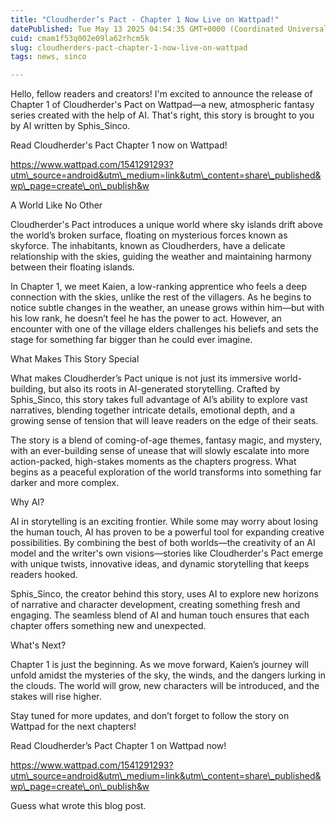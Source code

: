```yaml
---
title: "Cloudherder’s Pact - Chapter 1 Now Live on Wattpad!"
datePublished: Tue May 13 2025 04:54:35 GMT+0000 (Coordinated Universal Time)
cuid: cmam1f53q002e09la62rhcm5k
slug: cloudherders-pact-chapter-1-now-live-on-wattpad
tags: news, sinco

---
```


Hello, fellow readers and creators! I'm excited to announce the release of Chapter 1 of Cloudherder's Pact on Wattpad—a new, atmospheric fantasy series created with the help of AI. That's right, this story is brought to you by AI written by Sphis\_Sinco.

Read Cloudherder's Pact Chapter 1 now on Wattpad!

https://www.wattpad.com/1541291293?utm\_source=android&utm\_medium=link&utm\_content=share\_published&wp\_page=create\_on\_publish&w

A World Like No Other

Cloudherder's Pact introduces a unique world where sky islands drift above the world’s broken surface, floating on mysterious forces known as skyforce. The inhabitants, known as Cloudherders, have a delicate relationship with the skies, guiding the weather and maintaining harmony between their floating islands.

In Chapter 1, we meet Kaien, a low-ranking apprentice who feels a deep connection with the skies, unlike the rest of the villagers. As he begins to notice subtle changes in the weather, an unease grows within him—but with his low rank, he doesn’t feel he has the power to act. However, an encounter with one of the village elders challenges his beliefs and sets the stage for something far bigger than he could ever imagine.

What Makes This Story Special

What makes Cloudherder’s Pact unique is not just its immersive world-building, but also its roots in AI-generated storytelling. Crafted by Sphis\_Sinco, this story takes full advantage of AI’s ability to explore vast narratives, blending together intricate details, emotional depth, and a growing sense of tension that will leave readers on the edge of their seats.

The story is a blend of coming-of-age themes, fantasy magic, and mystery, with an ever-building sense of unease that will slowly escalate into more action-packed, high-stakes moments as the chapters progress. What begins as a peaceful exploration of the world transforms into something far darker and more complex.

Why AI?

AI in storytelling is an exciting frontier. While some may worry about losing the human touch, AI has proven to be a powerful tool for expanding creative possibilities. By combining the best of both worlds—the creativity of an AI model and the writer's own visions—stories like Cloudherder's Pact emerge with unique twists, innovative ideas, and dynamic storytelling that keeps readers hooked.

Sphis\_Sinco, the creator behind this story, uses AI to explore new horizons of narrative and character development, creating something fresh and engaging. The seamless blend of AI and human touch ensures that each chapter offers something new and unexpected.

What's Next?

Chapter 1 is just the beginning. As we move forward, Kaien’s journey will unfold amidst the mysteries of the sky, the winds, and the dangers lurking in the clouds. The world will grow, new characters will be introduced, and the stakes will rise higher.

Stay tuned for more updates, and don’t forget to follow the story on Wattpad for the next chapters!

Read Cloudherder’s Pact Chapter 1 on Wattpad now!

https://www.wattpad.com/1541291293?utm\_source=android&utm\_medium=link&utm\_content=share\_published&wp\_page=create\_on\_publish&w

Guess what wrote this blog post.